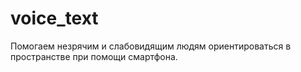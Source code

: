 # voice_text
Помогаем незрячим и слабовидящим людям ориентироваться в пространстве при помощи смартфона.
